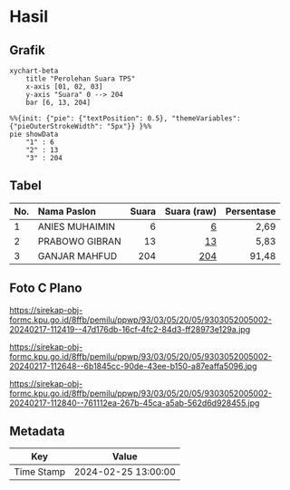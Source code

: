 # Hasil

## Grafik

```mermaid
xychart-beta
    title "Perolehan Suara TPS"
    x-axis [01, 02, 03]
    y-axis "Suara" 0 --> 204
    bar [6, 13, 204]
```

```mermaid
%%{init: {"pie": {"textPosition": 0.5}, "themeVariables": {"pieOuterStrokeWidth": "5px"}} }%%
pie showData
    "1" : 6
    "2" : 13
    "3" : 204
```

## Tabel

| No. | Nama Paslon    | Suara | Suara (raw) | Persentase |
|:--- |:-------------- | -----:| -----------:| ----------:|
| 1   | ANIES MUHAIMIN | 6     | [6][p-1]    | 2,69       |
| 2   | PRABOWO GIBRAN | 13    | [13][p-2]   | 5,83       |
| 3   | GANJAR MAHFUD  | 204   | [204][p-3]  | 91,48      |


[p-1]: https://github.com/gigit-pemilu/pemilu-2024-93-papua-selatan/blob/main/pilpres/hitung-suara/sub/93-papua-selatan/sub/03-mappi/sub/05-haju/sub/2005-wiyage/sub/002-tps/sub/paslon-1.txt
[p-2]: https://github.com/gigit-pemilu/pemilu-2024-93-papua-selatan/blob/main/pilpres/hitung-suara/sub/93-papua-selatan/sub/03-mappi/sub/05-haju/sub/2005-wiyage/sub/002-tps/sub/paslon-2.txt
[p-3]: https://github.com/gigit-pemilu/pemilu-2024-93-papua-selatan/blob/main/pilpres/hitung-suara/sub/93-papua-selatan/sub/03-mappi/sub/05-haju/sub/2005-wiyage/sub/002-tps/sub/paslon-3.txt

## Foto C Plano

https://sirekap-obj-formc.kpu.go.id/8ffb/pemilu/ppwp/93/03/05/20/05/9303052005002-20240217-112419--47d176db-16cf-4fc2-84d3-ff28973e129a.jpg

https://sirekap-obj-formc.kpu.go.id/8ffb/pemilu/ppwp/93/03/05/20/05/9303052005002-20240217-112648--6b1845cc-90de-43ee-b150-a87eaffa5096.jpg

https://sirekap-obj-formc.kpu.go.id/8ffb/pemilu/ppwp/93/03/05/20/05/9303052005002-20240217-112840--761112ea-267b-45ca-a5ab-562d6d928455.jpg


## Metadata

| Key        | Value               |
| ---------- | ------------------- |
| Time Stamp | 2024-02-25 13:00:00 |



